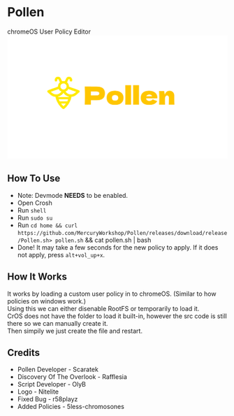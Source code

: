 # Pollen
chromeOS User Policy Editor
![Pollen](/Pollen.svg)

## How To Use
- Note: Devmode **NEEDS** to be enabled.
- Open Crosh
- Run `shell`
- Run `sudo su`
- Run `cd home && curl https://github.com/MercuryWorkshop/Pollen/releases/download/release/Pollen.sh> pollen.sh` && cat pollen.sh | bash
- Done! It may take a few seconds for the new policy to apply. If it does not apply, press `alt+vol_up+x`.

## How It Works
It works by loading a custom user policy in to chromeOS. (Similar to how policies on windows work.)  
Using this we can either disenable RootFS or temporarily to load it.  
CrOS does not have the folder to load it built-in, however the src code is still there so we can manually create it.  
Then simpily we just create the file and restart.


## Credits
- Pollen Developer - Scaratek
- Discovery Of The Overlook - Rafflesia
- Script Developer - OlyB
- Logo - Nitelite
- Fixed Bug - r58playz
- Added Policies - 5less-chromosones
